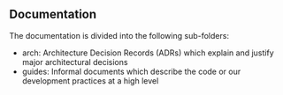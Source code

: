 ## Documentation

The documentation is divided into the following sub-folders:
* arch: Architecture Decision Records (ADRs) which explain and justify major architectural decisions
* guides: Informal documents which describe the code or our development practices at a high level